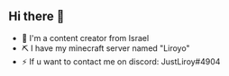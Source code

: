 ## Hi there 👋
- 📸 I'm a content creator from Israel
- ⛏️ I have my minecraft server named "Liroyo"
- ⚡ If u want to contact me on discord: JustLiroy#4904
